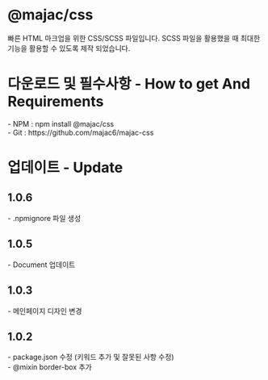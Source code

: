 # @majac/css

빠른 HTML 마크업을 위한 CSS/SCSS 파일입니다.
SCSS 파일을 활용했을 때 최대한 기능을 활용할 수 있도록 제작 되었습니다.

<h1>다운로드 및 필수사항 - How to get And Requirements</h1>
<p>
  - NPM : npm install @majac/css<br/>
  - Git : https://github.com/majac6/majac-css<br/>
</p>
<!-- 
<h1>사용법 - How to use</h1>
<p>
  작성 중..
  sorry, im so busy
</p> -->

<h1>업데이트 - Update</h1>

<h2>1.0.6</h2>
<p>
  - .npmignore 파일 생성
</p>

<h2>1.0.5</h2>
<p>
  - Document 업데이트
</p>

<h2>1.0.3</h2>
<p>
  - 메인페이지 디자인 변경
</p>

<h2>1.0.2</h2>
<p>
  - package.json 수정 (키워드 추가 및 잘못된 사항 수정)<br/>
  - @mixin border-box 추가<br/>
</p>